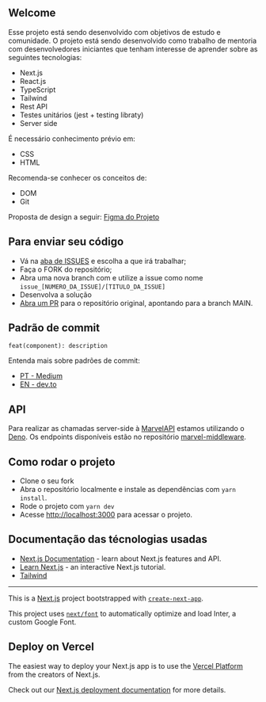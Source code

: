 ## Welcome

Esse projeto está sendo desenvolvido com objetivos de estudo e comunidade.
O projeto está sendo desenvolvido como trabalho de mentoria com desenvolvedores iniciantes que tenham interesse de aprender sobre as seguintes tecnologias:

- Next.js
- React.js
- TypeScript
- Tailwind
- Rest API
- Testes unitários (jest + testing libraty)
- Server side


É necessário conhecimento prévio em:

- CSS
- HTML


Recomenda-se conhecer os conceitos de:

- DOM
- Git

Proposta de design a seguir:
[Figma do Projeto](https://www.figma.com/file/UbvLpErAu2FSpeyirfUjC1/MARVEL-HEROS?type=design&node-id=0%3A1&mode=design&t=fPsu8gETIkZRynxX-1)


## Para enviar seu código
- Vá na [aba de ISSUES](https://github.com/cmoutella/marvel-heros/issues) e escolha a que irá trabalhar;
- Faça o FORK do repositório;
- Abra uma nova branch com e utilize a issue como nome  `issue_[NUMERO_DA_ISSUE]/[TITULO_DA_ISSUE]`
- Desenvolva a solução
- [Abra um PR](https://github.com/cmoutella/marvel-heros/blob/main/PRPATTERN.md) para o repositório original, apontando para a branch MAIN.

## Padrão de commit
`feat(component): description`

Entenda mais sobre padrões de commit:
- [PT - Medium](https://medium.com/linkapi-solutions/conventional-commits-pattern-3778d1a1e657)
- [EN - dev.to](https://dev.to/helderberto/patterns-for-writing-better-git-commit-messages-4ba0)

## API
Para realizar as chamadas server-side à [MarvelAPI](https://developer.marvel.com/) estamos utilizando o [Deno](https://deno.com/deploy).
Os endpoints disponíveis estão no repositório [marvel-middleware](https://github.com/cmoutella/marvel-middleware).


## Como rodar o projeto

- Clone o seu fork
- Abra o repositório localmente e instale as dependências com `yarn install`.
- Rode o projeto com `yarn dev`
- Acesse [http://localhost:3000](http://localhost:3000) para acessar o projeto.


## Documentação das técnologias usadas

- [Next.js Documentation](https://nextjs.org/docs) - learn about Next.js features and API.
- [Learn Next.js](https://nextjs.org/learn) - an interactive Next.js tutorial.
- [Tailwind](https://tailwindcss.com/)



____________________
This is a [Next.js](https://nextjs.org/) project bootstrapped with [`create-next-app`](https://github.com/vercel/next.js/tree/canary/packages/create-next-app).

This project uses [`next/font`](https://nextjs.org/docs/basic-features/font-optimization) to automatically optimize and load Inter, a custom Google Font.

## Deploy on Vercel

The easiest way to deploy your Next.js app is to use the [Vercel Platform](https://vercel.com/new?utm_medium=default-template&filter=next.js&utm_source=create-next-app&utm_campaign=create-next-app-readme) from the creators of Next.js.

Check out our [Next.js deployment documentation](https://nextjs.org/docs/deployment) for more details.
